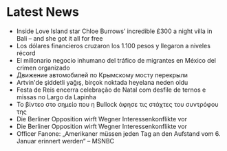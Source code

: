 # Latest News
-  Inside Love Island star Chloe Burrows’ incredible £300 a night villa in Bali – and she got it all for free
-  Los dólares financieros cruzaron los 1.100 pesos y llegaron a niveles récord
-  El millonario negocio inhumano del tráfico de migrantes en México del crimen organizado
-  Движение автомобилей по Крымскому мосту перекрыли
-  Artvin'de şiddetli yağış, birçok noktada heyelana neden oldu
-  Festa de Reis encerra celebração de Natal com desfile de ternos e missas no Largo da Lapinha
-  Το βίντεο στο σημείο που η Bullock άφησε τις στάχτες του συντρόφου της
-  Die Berliner Opposition wirft Wegner Interessenkonflikte vor
-  Die Berliner Opposition wirft Wegner Interessenkonflikte vor
-  Officer Fanone: „Amerikaner müssen jeden Tag an den Aufstand vom 6. Januar erinnert werden“ – MSNBC
